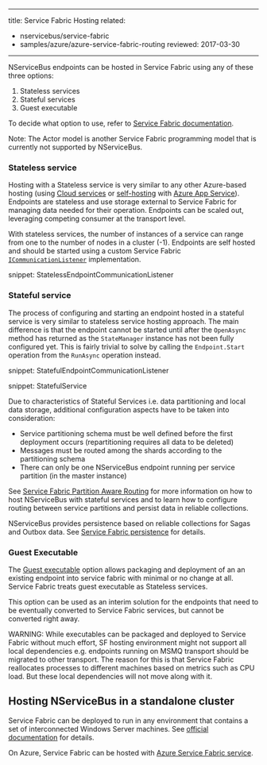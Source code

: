 
---
title: Service Fabric Hosting
related:
 - nservicebus/service-fabric
 - samples/azure/azure-service-fabric-routing
reviewed: 2017-03-30
---

NServiceBus endpoints can be hosted in Service Fabric using any of these three options:

1. Stateless services
1. Stateful services
1. Guest executable 

To decide what option to use, refer to [Service Fabric documentation](https://docs.microsoft.com/en-us/azure/service-fabric/service-fabric-overview).

Note: The Actor model is another Service Fabric programming model that is currently not supported by NServiceBus.

### Stateless service

Hosting with a Stateless service is very similar to any other Azure-based hosting (using [Cloud services](/nservicebus/hosting/cloud-services-host) or [self-hosting](/nservicebus/hosting/#self-hosting) with [Azure App Service](https://docs.microsoft.com/en-us/azure/app-service/)). Endpoints are stateless and use storage external to Service Fabric for managing data needed for their operation. Endpoints can be scaled out, leveraging competing consumer at the transport level.

With stateless services, the number of instances of a service can range from one to the number of nodes in a cluster (-1). Endpoints are self hosted and should be started using a custom Service Fabric [`ICommunicationListener`](https://docs.microsoft.com/en-us/azure/service-fabric/service-fabric-reliable-services-communication) implementation.

snippet: StatelessEndpointCommunicationListener

### Stateful service

The process of configuring and starting an endpoint hosted in a stateful service is very similar to stateless service hosting approach. The main difference is that the endpoint cannot be started until after the `OpenAsync` method has returned as the `StateManager` instance has not been fully configured yet. This is fairly trivial to solve by calling the `Endpoint.Start` operation from the `RunAsync` operation instead.

snippet: StatefulEndpointCommunicationListener

snippet: StatefulService

Due to characteristics of Stateful Services i.e. data partitioning and local data storage, additional configuration aspects have to be taken into consideration: 

- Service partitioning schema must be well defined before the first deployment occurs (repartitioning requires all data to be deleted)
- Messages must be routed among the shards according to the partitioning schema
- There can only be one NServiceBus endpoint running per service partition (in the master instance)

See [Service Fabric Partition Aware Routing](/samples/azure/azure-service-fabric-routing) for more information on how to host NServiceBus with stateful services and to learn how to configure routing between service partitions and persist data in reliable collections.

NServiceBus provides persistence based on reliable collections for Sagas and Outbox data. See [Service Fabric persistence](/nservicebus/service-fabric) for details.


### Guest Executable

The [Guest executable](https://docs.microsoft.com/en-us/azure/service-fabric/service-fabric-deploy-existing-app) option allows packaging and deployment of an an existing endpoint into service fabric with minimal or no change at all. Service Fabric treats guest executable as Stateless services.

This option can be used as an interim solution for the endpoints that need to be eventually converted to Service Fabric services, but cannot be converted right away.

WARNING: While executables can be packaged and deployed to Service Fabric without much effort, SF hosting environment might not support all local dependencies e.g. endpoints running on MSMQ transport should be migrated to other transport. The reason for this is that Service Fabric reallocates processes to different machines based on metrics such as CPU load. But these local dependencies will not move along with it.


## Hosting NServiceBus in a standalone cluster

Service Fabric can be deployed to run in any environment that contains a set of interconnected Windows Server machines. See [official documentation](https://docs.microsoft.com/en-us/azure/service-fabric/service-fabric-cluster-creation-for-windows-server) for details.

On Azure, Service Fabric can be hosted with [Azure Service Fabric service](https://azure.microsoft.com/en-us/services/service-fabric/).